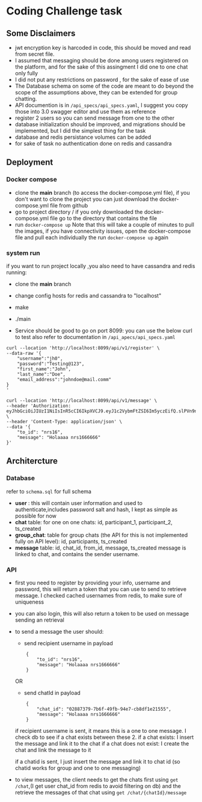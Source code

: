 # Coding Challenge task

## Some Disclaimers
- jwt encryption key is harcoded in code, this should be moved and read from secret file.
- I assumed that messaging should be done among users registered on the platform, and for the sake of this assingment I did one to one chat only fully
- I did not put any restrictions on password , for the sake of ease of use
- The Database schema on some of the code are meant to do beyond the scope of the assumptions above, they can be extended for group chatting.
- API documention is in ```/api_specs/api_specs.yaml```, I suggest you copy those into 3.0 swagger editor and use them as reference
- register 2 users so you can send message from one to the other
- database initialization should be improved, and migrations should be implemented, but I did the simplest thing for the task
- database and redis persistance volumes can be added
- for sake of task no authentication done on redis and cassandra

## Deployment
### Docker compose

- clone the **main** branch (to access the docker-compose.yml file), if you don't want to clone the project you can just download the docker-compose.yml file from github
- go to project directory / if you only downloaded the docker-compose.yml file go to the directory that contains the file
- run ```docker-compose up``` Note that this will take a couple of minutes to pull the images, if you have connectivity issues, open the docker-compose file and pull each individually the run ```docker-compose up``` again

### system run

if you want to run project locally ,you also need to have cassandra and redis running:
- clone the **main** branch
- change config hosts for redis and cassandra to "localhost"
- make
- ./main


- Service should be good to go on port 8099: you can use the below curl to test 
also refer to documentation in ```/api_apecs/api_specs.yaml```

```
curl --location 'http://localhost:8099/api/v1/register' \
--data-raw '{
    "username":"jh0",
    "password":"Testing@123",
    "first_name":"John",
    "last_name":"Doe",
    "email_address":"johndoe@mail.comm"
}
'
```

```
curl --location 'http://localhost:8099/api/v1/message' \
--header 'Authorization: eyJhbGciOiJIUzI1NiIsInR5cCI6IkpXVCJ9.eyJ1c2VybmFtZSI6Im5yczEifQ.slPVn9nJOtUER8Eoevcr2ueuLqmloomLkBKtcPcYv_A' \
--header 'Content-Type: application/json' \
--data '{
    "to_id": "nrs16",
    "message": "Holaaaa nrs1666666"
}'
```


## Architercture
### Database
refer to ```schema.sql``` for full schema
- **user** : this will contain user information and used to authenticate,includes password salt and hash, I kept as simple as possible for now
- **chat** table: for one on one chats: id, participant_1, participant_2, ts_created
- **group_chat**: table for group chats (the API for this is not implemented fully on API level): id, participants, ts_created
- **message** table: id, chat_id, from_id, message, ts_created
    message is linked to chat, and contains the sender username.


### API

- first you need to register by providing your info, username and password, this will return a token that you can use to send to retrieve message. I checked cached usernames from redis, to make sure of uniqueness
- you can also login, this will also return a token to be used on message sending an retrieval
- to send a message the user should:
    -  send recipient username in payload  
    ```
        {
            "to_id": "nrs16",
            "message": "Holaaaa nrs1666666"
        }
    ```
    OR
    - send chatId in payload  
    ```
        {
            "chat_id": "02887379-7b6f-49fb-94e7-cb8df1e21555",
            "message": "Holaaaa nrs1666666"
        }
    ```

    if recipient username is sent, it means this is a one to one message.
    I check db to see if a chat exists between these 2.
        if a chat exists: I insert the message and link it to the chat
        if a chat does not exist: I create the chat and link the message to it

    if a chatid is sent, I just insert the message and link it to chat id (so chatid  works for group and one to one messaging)

- to view messages, the client needs to get the chats first using ```get /chat```,(I get user chat_id from redis to avoid filtering on db) and the retrieve the messages of that chat using   ```get /chat/{chatId}/message```